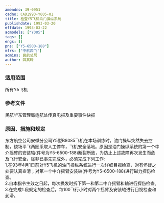 ```yaml
---
amendno: 39-0951  
cadno: CAD1993-Y005-01  
title: 检查Y5飞机油门操纵系统  
publishdate: 1993-03-20  
effdate: 1993-03-22  
acmodels: ["Y005"]  
tags: []  
engs: []  
pns: ["Y5-6500-188"]  
mfrs: ["中航西飞"]  
admins: 民航总局  
author: 薛其珠  
---
```

  
### 适用范围  
所有Y5飞机  
  
<!--more-->  
### 参考文件  
  民航华东管理局适航处传真电报及重要事件快报  
  
### 原因、措施和规定  

  东方航空公司安徽分公司Y5型B8085飞机在本场训练时，油门操纵突然失去控制，绕场平飞两圈采取人工停车，飞机安全落地。原因是油门操纵系统的第一个中介摇臂的安装轴(件号为Y5-6500-188)断裂所致，为防止上述故障再次发生而危及飞行安全，除非已事先完成外，必须完成下列工作:  
  1.在93年4月1日前对Y5飞机的油门操纵系统进行一次详细目视检查，对有怀疑之处要认真查清；对第一个中介摇臂安装轴(件号为Y5-6500-188)进行磁力探伤检查。  
  2.自本指令生效之日起，每次换发时拆下第一和第二中介摇臂和轴进行探伤检查。  
  3.在完成1.段规定的检查后，每100飞行小时对两个摇臂及安装轴进行目视检查和润滑。  
  
  
